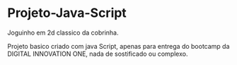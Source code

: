 # Projeto-Java-Script
Joguinho em 2d classico da cobrinha.

Projeto basico criado com java Script, apenas para entrega do bootcamp da DIGITAL INNOVATION ONE, nada de sostificado ou complexo.


